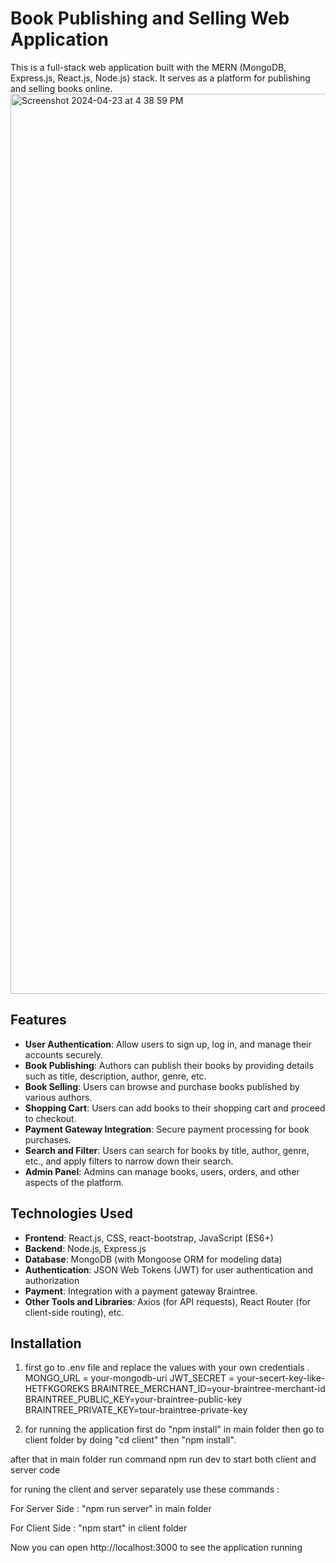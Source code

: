 # Book Publishing and Selling Web Application

This is a full-stack web application built with the MERN (MongoDB, Express.js, React.js, Node.js) stack. It serves as a platform for publishing and selling books online.
<img width="1440" alt="Screenshot 2024-04-23 at 4 38 59 PM" src="https://github.com/Devanshsaxena1/Scrivenwrites/assets/154001856/d87ebb39-44e7-4c22-b913-f9273d67bd9a">

## Features

- **User Authentication**: Allow users to sign up, log in, and manage their accounts securely.
- **Book Publishing**: Authors can publish their books by providing details such as title, description, author, genre, etc.
- **Book Selling**: Users can browse and purchase books published by various authors.
- **Shopping Cart**: Users can add books to their shopping cart and proceed to checkout.
- **Payment Gateway Integration**: Secure payment processing for book purchases.
- **Search and Filter**: Users can search for books by title, author, genre, etc., and apply filters to narrow down their search.
- **Admin Panel**: Admins can manage books, users, orders, and other aspects of the platform.

## Technologies Used

- **Frontend**: React.js, CSS, react-bootstrap, JavaScript (ES6+)
- **Backend**: Node.js, Express.js
- **Database**: MongoDB (with Mongoose ORM for modeling data)
- **Authentication**: JSON Web Tokens (JWT) for user authentication and authorization
- **Payment**: Integration with a payment gateway Braintree.
- **Other Tools and Libraries**: Axios (for API requests), React Router (for client-side routing), etc.

## Installation

1. first go to .env file and replace the  values with your own credentials .
        MONGO_URL = your-mongodb-uri
        JWT_SECRET = your-secert-key-like-HETFKGOREKS
        BRAINTREE_MERCHANT_ID=your-braintree-merchant-id
        BRAINTREE_PUBLIC_KEY=your-braintree-public-key
        BRAINTREE_PRIVATE_KEY=tour-braintree-private-key

2. for running the application
first do "npm install" in main folder
then go to client folder by doing "cd client" then  "npm install".

after that in main folder run command npm run dev to start both client and server code

for runing the client and server  separately use these commands :

For Server Side :
"npm run server" in main folder

For Client Side :
"npm start" in client folder

Now you can open http://localhost:3000 to see the application running</s>



